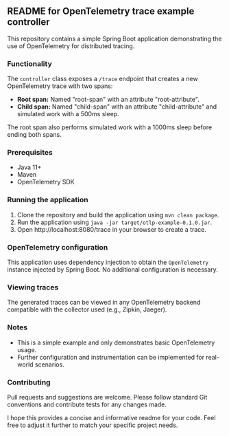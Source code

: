 ## README for OpenTelemetry trace example controller

This repository contains a simple Spring Boot application demonstrating the use of OpenTelemetry for distributed tracing.

### Functionality

The `controller` class exposes a `/trace` endpoint that creates a new OpenTelemetry trace with two spans:

- **Root span:** Named "root-span" with an attribute "root-attribute".
- **Child span:** Named "child-span" with an attribute "child-attribute" and simulated work with a 500ms sleep.

The root span also performs simulated work with a 1000ms sleep before ending both spans.

### Prerequisites

* Java 11+
* Maven
* OpenTelemetry SDK

### Running the application

1. Clone the repository and build the application using `mvn clean package`.
2. Run the application using `java -jar target/otlp-example-0.1.0.jar`.
3. Open http://localhost:8080/trace in your browser to create a trace.

### OpenTelemetry configuration

This application uses dependency injection to obtain the `OpenTelemetry` instance injected by Spring Boot. No additional configuration is necessary.

### Viewing traces

The generated traces can be viewed in any OpenTelemetry backend compatible with the collector used (e.g., Zipkin, Jaeger). 

### Notes

* This is a simple example and only demonstrates basic OpenTelemetry usage.
* Further configuration and instrumentation can be implemented for real-world scenarios.

### Contributing

Pull requests and suggestions are welcome. Please follow standard Git conventions and contribute tests for any changes made.


I hope this provides a concise and informative readme for your code. Feel free to adjust it further to match your specific project needs.
